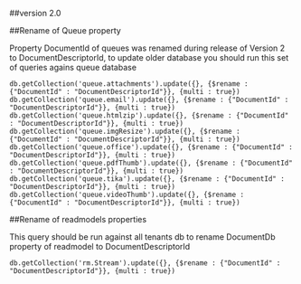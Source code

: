 ##version 2.0

##Rename of Queue property

Property DocumentId of queues was renamed during release of Version 2 to DocumentDescriptorId, to update older database you should run this set of queries agains queue database

	db.getCollection('queue.attachments').update({}, {$rename : {"DocumentId" : "DocumentDescriptorId"}}, {multi : true})
	db.getCollection('queue.email').update({}, {$rename : {"DocumentId" : "DocumentDescriptorId"}}, {multi : true})
	db.getCollection('queue.htmlzip').update({}, {$rename : {"DocumentId" : "DocumentDescriptorId"}}, {multi : true})
	db.getCollection('queue.imgResize').update({}, {$rename : {"DocumentId" : "DocumentDescriptorId"}}, {multi : true})
	db.getCollection('queue.office').update({}, {$rename : {"DocumentId" : "DocumentDescriptorId"}}, {multi : true})
	db.getCollection('queue.pdfThumb').update({}, {$rename : {"DocumentId" : "DocumentDescriptorId"}}, {multi : true})
	db.getCollection('queue.tika').update({}, {$rename : {"DocumentId" : "DocumentDescriptorId"}}, {multi : true})
	db.getCollection('queue.videoThumb').update({}, {$rename : {"DocumentId" : "DocumentDescriptorId"}}, {multi : true})

##Rename of readmodels properties

This query should be run against all tenants db to rename DocumentDb property of readmodel to DocumentDescriptorId

	db.getCollection('rm.Stream').update({}, {$rename : {"DocumentId" : "DocumentDescriptorId"}}, {multi : true})